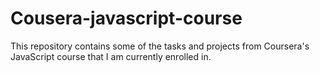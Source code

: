 # Cousera-javascript-course
This repository contains some of the tasks and projects from Coursera's JavaScript course that I am currently enrolled in.
